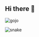 ## Hi there 👋

![gojo](https://media4.giphy.com/media/v1.Y2lkPTc5MGI3NjExZWVpeG03Zms1dXoyNTg4dHFjaHhmbmhpY21ubmM5YmI0YzJjbG93MyZlcD12MV9pbnRlcm5hbF9naWZfYnlfaWQmY3Q9Zw/zGfutPr2gc4l74bWO1/giphy.gif)

<!--
**mkdm54/mkdm54** is a ✨ _special_ ✨ repository because its `README.md` (this file) appears on your GitHub profile.

Here are some ideas to get you started:

- 🔭 I’m currently working on ...
- 🌱 I’m currently learning ...
- 👯 I’m looking to collaborate on ...
- 🤔 I’m looking for help with ...
- 💬 Ask me about ...
- 📫 How to reach me: ...
- 😄 Pronouns: ...
- ⚡ Fun fact: ...
-->
![snake](https://github.com/mkdm54/mkdm54/blob/output/github-snake-dark.svg)
